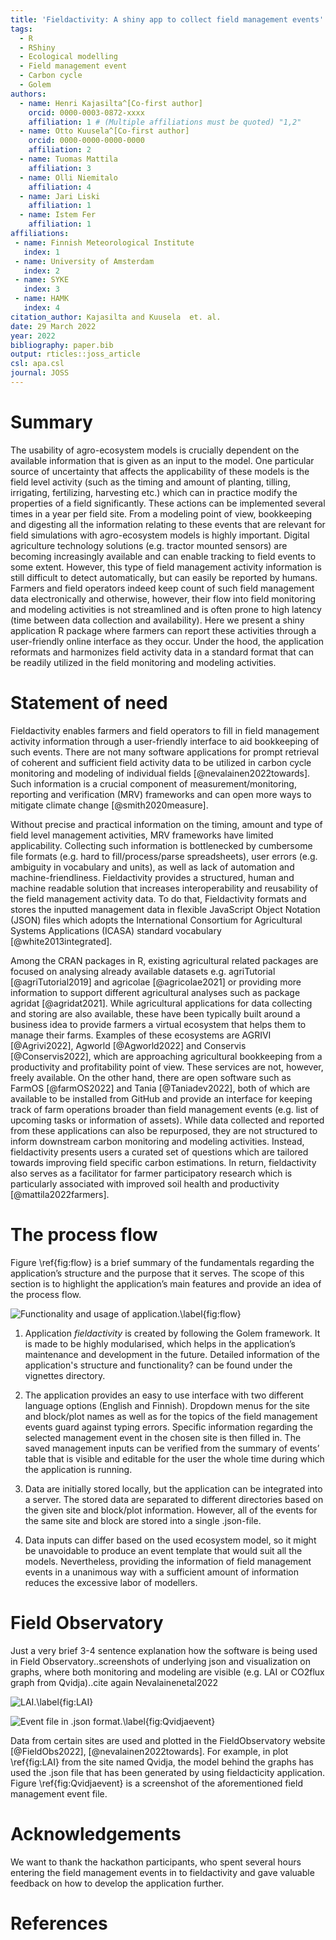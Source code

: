 ```yaml
---
title: 'Fieldactivity: A shiny app to collect field management events'
tags:
  - R
  - RShiny
  - Ecological modelling
  - Field management event
  - Carbon cycle
  - Golem
authors:
  - name: Henri Kajasilta^[Co-first author]
    orcid: 0000-0003-0872-xxxx
    affiliation: 1 # (Multiple affiliations must be quoted) "1,2"
  - name: Otto Kuusela^[Co-first author]
    orcid: 0000-0000-0000-0000
    affiliation: 2
  - name: Tuomas Mattila
    affiliation: 3
  - name: Olli Niemitalo
    affiliation: 4
  - name: Jari Liski
    affiliation: 1
  - name: Istem Fer
    affiliation: 1
affiliations:
 - name: Finnish Meteorological Institute
   index: 1
 - name: University of Amsterdam
   index: 2
 - name: SYKE
   index: 3
 - name: HAMK
   index: 4
citation_author: Kajasilta and Kuusela  et. al.
date: 29 March 2022
year: 2022
bibliography: paper.bib
output: rticles::joss_article
csl: apa.csl
journal: JOSS
---
```



# Summary

The usability of agro-ecosystem models is crucially dependent on the available information that is given as an input to the model. One particular source of uncertainty that affects the applicability of these models is the field level activity (such as the timing and amount of planting, tilling, irrigating, fertilizing, harvesting etc.) which can in practice modify the properties of a field significantly. These actions can be implemented several times in a year per field site. From a modeling point of view, bookkeeping and digesting all the information relating to these events that are relevant for field simulations with agro-ecosystem models is highly important. Digital agriculture technology solutions (e.g. tractor mounted sensors) are becoming increasingly available and can enable tracking to field events to some extent. However, this type of field management activity information is still difficult to detect automatically, but can easily be reported by humans. Farmers and field operators indeed keep count of such field management data electronically and otherwise, however, their flow into field monitoring and modeling activities is not streamlined and is often prone to high latency (time between data collection and availability). Here we present a shiny application R package where farmers can report these activities through a user-friendly online interface as they occur. Under the hood, the application reformats and harmonizes field activity data in a standard format that can be readily utilized in the field monitoring and modeling activities.


# Statement of need

Fieldactivity enables farmers and field operators to fill in field management activity information through a user-friendly interface to aid bookkeeping of such events. There are not many software applications for prompt retrieval of coherent and sufficient field activity data to be utilized in carbon cycle monitoring and modeling of individual fields [@nevalainen2022towards]. Such information is a crucial component of measurement/monitoring, reporting and verification (MRV) frameworks and can open more ways to mitigate climate change [@smith2020measure].

Without precise and practical information on the timing, amount and type of field level management activities, MRV frameworks have limited applicability. Collecting such information is bottlenecked by cumbersome file formats (e.g. hard to fill/process/parse spreadsheets), user errors (e.g. ambiguity in vocabulary and units), as well as lack of automation and machine-friendliness. Fieldactivity provides a structured, human and machine readable solution that increases interoperability and reusability of the field management activity data. To do that, Fieldactivity formats and stores the inputted management data in flexible JavaScript Object Notation (JSON) files which adopts the International Consortium for Agricultural Systems Applications (ICASA) standard vocabulary [@white2013integrated].


Among the CRAN packages in R, existing agricultural related packages are focused on analysing already available datasets e.g. agriTutorial [@agriTutorial2019] and agricolae [@agricolae2021] or providing more information to support different agricultural analyses such as package agridat [@agridat2021]. While agricultural applications for data collecting and storing are also available, these have been typically built around a business idea to provide farmers a virtual ecosystem that helps them to manage their farms. Examples of these ecosystems are AGRIVI [@Agrivi2022], Agworld [@Agworld2022] and Conservis [@Conservis2022], which are approaching agricultural bookkeeping from a productivity and profitability point of view. These services are not, however, freely available. On the other hand, there are open software such as FarmOS [@farmOS2022] and Tania [@Taniadev2022], both of which are available to be installed from GitHub and provide an interface for keeping track of farm operations broader than field management events (e.g. list of upcoming tasks or information of assets). While data collected and reported from these applications can also be repurposed, they are not structured to inform downstream carbon monitoring and modeling activities. Instead, fieldactivity presents users a curated set of questions which are tailored towards improving field specific carbon estimations. In return, fieldactivity also serves as a facilitator for farmer participatory research which is particularly associated with improved soil health and productivity [@mattila2022farmers]. 

# The process flow

Figure \ref{fig:flow} is a brief summary of the fundamentals regarding the application’s structure and the purpose that it serves. The scope of this section is to highlight the application’s main features and provide an idea of the process flow.


![Functionality and usage of application.\label{fig:flow}](./images/4fields.png)


1) Application *fieldactivity* is created by following the Golem framework. It is made to be highly modularised, which helps in the application’s maintenance and development in the future. Detailed information of the application's structure and functionality? can be found under the vignettes directory.

2) The application provides an easy to use interface with two different language options (English and Finnish). Dropdown menus for the site and block/plot names as well as for the topics of the field management events guard against typing errors. Specific information regarding the selected management event in the chosen site is then filled in. The saved management inputs can be verified from the summary of events’ table that is visible and editable for the user the whole time during which the application is running.

3) Data are initially stored locally, but the application can be integrated into a server. The stored data are separated to different directories based on the given site and block/plot information. However, all of the events for the same site and block are stored into a single .json-file.

4) Data inputs can differ based on the used ecosystem model, so it might be unavoidable to produce an event template that would suit all the models. Nevertheless, providing the information of field management events in a unanimous way with a sufficient amount of information reduces the excessive labor of modellers.

# Field Observatory

Just a very brief 3-4 sentence explanation how the software is being used in Field Observatory..screenshots of underlying json and visualization on graphs, where both monitoring and modeling are visible (e.g. LAI or CO2flux graph from Qvidja)..cite again Nevalainenetal2022


![LAI.\label{fig:LAI}](./images/LAI_FieldObs.png)

![Event file in .json format.\label{fig:Qvidjaevent}](./images/eventjsonqvidja.png)

Data from certain sites are used and plotted in the FieldObservatory website [@FieldObs2022], [@nevalainen2022towards]. For example, in plot \ref{fig:LAI}   from the site named Qvidja, the model behind the graphs has used the .json file that has been generated by using fieldacticity application. Figure \ref{fig:Qvidjaevent} is a screenshot of the aforementioned field management event file.




# Acknowledgements

We want to thank the hackathon participants, who spent several hours entering the field management events in to fieldactivity and gave valuable feedback on how to develop the application further.

# References

